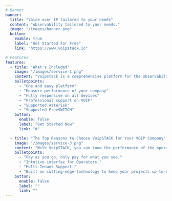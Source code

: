 ```yaml
---
# Banner
banner:
  title: "Voice over IP tailored to your needs"
  content: "observability tailored to your needs."
  image: "/images/banner.png"
  button:
    enable: true
    label: "Get Started For Free"
    link: "https://www.voipstack.io"

# Features
features:
  - title: "What's Included"
    image: "/images/service-1.png"
    content: "Voipstack is a comprehensive platform for the observability of your company"
    bulletpoints:
      - "One and easy platform"
      - "Measure performance of your company"
      - "Fully responsive on all devices"
      - "Professional support on VOIP"
      - "Supported Asterisk"
      - "Supported FreeSWITCH"
    button:
      enable: false
      label: "Get Started Now"
      link: "#"

  - title: "The Top Reasons to Choose VoipSTACK for Your VOIP Company"
    image: "/images/service-3.png"
    content: "With VoipSTACK, you can know the performance of the operation in realtime."
    bulletpoints:
      - "Pay as you go, only pay for what you see."
      - "Intutive interfaz for Operators."
      - "Multi-Tenant Support."
      - "Built on cutting-edge technology to keep your projects up-to-date with the latest web standards."
    button:
      enable: false
      label: ""
      link: ""
---
```

